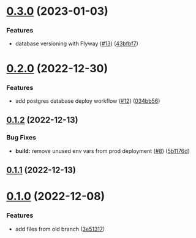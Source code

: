 # [0.3.0](https://github.com/bcgov/nr-spar-backend/compare/v0.2.0...v0.3.0) (2023-01-03)


### Features

* database versioning with Flyway ([#13](https://github.com/bcgov/nr-spar-backend/issues/13)) ([43bfbf7](https://github.com/bcgov/nr-spar-backend/commit/43bfbf7ca6d68d59e0123892d10d028fde042d76))



# [0.2.0](https://github.com/bcgov/nr-spar-backend/compare/v0.1.2...v0.2.0) (2022-12-30)


### Features

* add postgres database deploy workflow ([#12](https://github.com/bcgov/nr-spar-backend/issues/12)) ([034bb56](https://github.com/bcgov/nr-spar-backend/commit/034bb564b09c16fdbeea04023f350ad5ec337644))



## [0.1.2](https://github.com/bcgov/nr-spar-backend/compare/v0.1.1...v0.1.2) (2022-12-13)


### Bug Fixes

* **build:** remove unused env vars from prod deployment ([#8](https://github.com/bcgov/nr-spar-backend/issues/8)) ([5b1176d](https://github.com/bcgov/nr-spar-backend/commit/5b1176d8ecd40729152332dd11ecf102a480ec77))



## [0.1.1](https://github.com/bcgov/nr-spar-backend/compare/v0.1.0...v0.1.1) (2022-12-13)



# [0.1.0](https://github.com/bcgov/nr-spar-backend/compare/3e51317af6c72b037b3b66e9f3e38942ff388620...v0.1.0) (2022-12-08)


### Features

* add files from old branch ([3e51317](https://github.com/bcgov/nr-spar-backend/commit/3e51317af6c72b037b3b66e9f3e38942ff388620))



